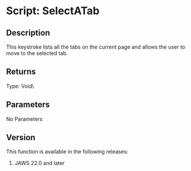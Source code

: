 # Script: SelectATab

## Description

This keystroke lists all the tabs on the current page and allows the
user to move to the selected tab.

## Returns

Type: Void\

## Parameters

No Parameters

## Version

This function is available in the following releases:

1.  JAWS 22.0 and later
